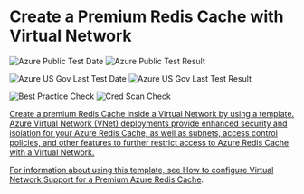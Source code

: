 # Create a Premium Redis Cache with Virtual Network

![Azure Public Test Date](https://azurequickstartsservice.blob.core.windows.net/badges/201-redis-premium-vnet/PublicLastTestDate.svg)
![Azure Public Test Result](https://azurequickstartsservice.blob.core.windows.net/badges/201-redis-premium-vnet/PublicDeployment.svg)

![Azure US Gov Last Test Date](https://azurequickstartsservice.blob.core.windows.net/badges/201-redis-premium-vnet/FairfaxLastTestDate.svg)
![Azure US Gov Last Test Result](https://azurequickstartsservice.blob.core.windows.net/badges/201-redis-premium-vnet/FairfaxDeployment.svg)

![Best Practice Check](https://azurequickstartsservice.blob.core.windows.net/badges/201-redis-premium-vnet/BestPracticeResult.svg)
![Cred Scan Check](https://azurequickstartsservice.blob.core.windows.net/badges/201-redis-premium-vnet/CredScanResult.svg)

<a href="https://portal.azure.com/#create/Microsoft.Template/uri/https%3A%2F%2Fraw.githubusercontent.com%2Fazure%2Fazure-quickstart-templates%2Fmaster%2F201-redis-premium-vnet%2Fazuredeploy.json" target="_blank">

Create a premium Redis Cache inside a Virtual Network by using a template. Azure Virtual Network (VNet) deployments provide enhanced security and isolation for your Azure Redis Cache, as well as subnets, access control policies, and other features to further restrict access to Azure Redis Cache with a Virtual Network.

For information about using this template, see [How to configure Virtual Network Support for a Premium Azure Redis Cache](https://azure.microsoft.com/documentation/articles/cache-how-to-premium-vnet/).


